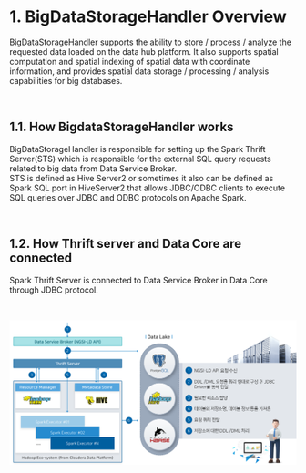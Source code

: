 # 1. BigDataStorageHandler Overview

BigDataStorageHandler supports the ability to store / process / analyze the requested data loaded on the data hub platform. It also supports spatial computation and spatial indexing of spatial data with coordinate information, and provides spatial data storage / processing / analysis capabilities for big databases.

<br/>

## 1.1. How BigdataStorageHandler works

BigDataStorageHandler is responsible for setting up the Spark Thrift Server(STS) which is responsible for the external SQL query requests related to big data from Data Service Broker.<br/>
STS is defined as Hive Server2 or sometimes it also can be defined as Spark SQL port in HiveServer2 that allows JDBC/ODBC clients to execute SQL queries over JDBC and ODBC protocols on Apache Spark.

<br/>

## 1.2. How Thrift server and Data Core are connected

Spark Thrift Server is connected to Data Service Broker in Data Core through JDBC protocol.

<br/>

![](./1.1.bigdatastorage2.png)
